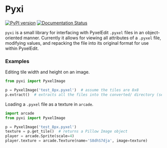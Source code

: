 # Pyxi
[![PyPI version](https://badge.fury.io/py/pyxi.svg)](https://badge.fury.io/py/pyxi) [![Documentation Status](https://readthedocs.org/projects/pyxi/badge/?version=latest)](https://pyxi.readthedocs.io/en/latest/?badge=latest)

`pyxi` is a small library for interfacing with PyxelEdit `.pyxel` files in an object-oriented manner.
Currently it allows for viewing all attributes of a `.pyxel` file, modifying values, and repacking the file
into its original format for use within PyxelEdit.

### Examples
Editing tile width and height on an image.
```python
from pyxi import PyxelImage

p = PyxelImage('test_8px.pyxel')  # assume the tiles are 8x8
p.extract()  # extracts all the files into the converted/ directory (seperated layers, json data)
```

Loading a `.pyxel` file as a texture in `arcade`.
```python
import arcade
from pyxi import PyxelImage

p = PyxelImage('test_8px.pyxel')
texture = p.get_tile()  # returns a Pillow Image object
player = arcade.Sprite(scale=4)
player.texture = arcade.Texture(name='S8dhS7dja', image=texture)
```
